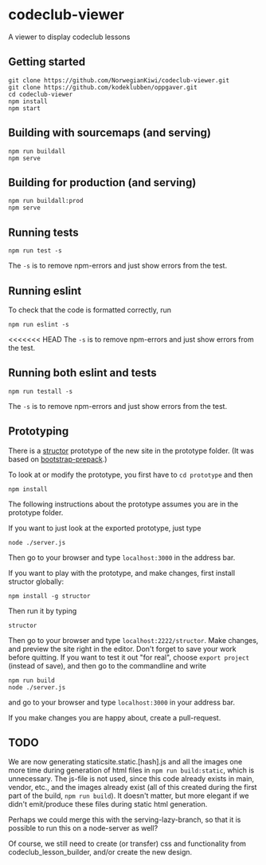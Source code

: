 # codeclub-viewer
A viewer to display codeclub lessons

## Getting started
```
git clone https://github.com/NorwegianKiwi/codeclub-viewer.git
git clone https://github.com/kodeklubben/oppgaver.git
cd codeclub-viewer
npm install
npm start
```

## Building with sourcemaps (and serving)
```
npm run buildall
npm serve
```

## Building for production (and serving)
```
npm run buildall:prod
npm serve
```

## Running tests
```
npm run test -s
```
The `-s` is to remove npm-errors and just show errors from the test.

## Running eslint
To check that the code is formatted correctly, run
```
npm run eslint -s
```
<<<<<<< HEAD
The `-s` is to remove npm-errors and just show errors from the test.

## Running both eslint and tests
```
npm run testall -s
```
The `-s` is to remove npm-errors and just show errors from the test.


## Prototyping
There is a [structor](https://github.com/ipselon/structor) prototype of the new site in the prototype folder.
(It was based on [bootstrap-prepack](https://github.com/ipselon/bootstrap-prepack).)

To look at or modify the prototype, you first have to `cd prototype` and then
```
npm install
```
The following instructions about the prototype assumes you are in the prototype folder.

If you want to just look at the exported prototype, just type
```
node ./server.js
```
Then go to your browser and type `localhost:3000` in the address bar.

If you want to play with the prototype, and make changes, first install structor globally:
```
npm install -g structor
```
Then run it by typing
```
structor
```
Then go to your browser and type `localhost:2222/structor`. Make changes, and preview the site right in the editor.
Don't forget to save your work before quitting. If you want to test it out "for real",
choose `export project` (instead of save), and then go to the commandline and write
```
npm run build
node ./server.js
```
and go to your browser and type `localhost:3000` in your address bar.

If you make changes you are happy about, create a pull-request.


## TODO
We are now generating staticsite.static.[hash].js and all the images one more time during generation
of html files in `npm run build:static`, which is unnecessary. The js-file is not used, since this code
already exists in main, vendor, etc., and the images already exist (all of this created during the first
part of the build, `npm run build`).
It doesn't matter, but more elegant if we didn't emit/produce these files during static html generation.

Perhaps we could merge this with the serving-lazy-branch, so that it is possible to run this on a node-server as well?

Of course, we still need to create (or transfer) css and functionality from codeclub_lesson_builder, and/or
create the new design.
